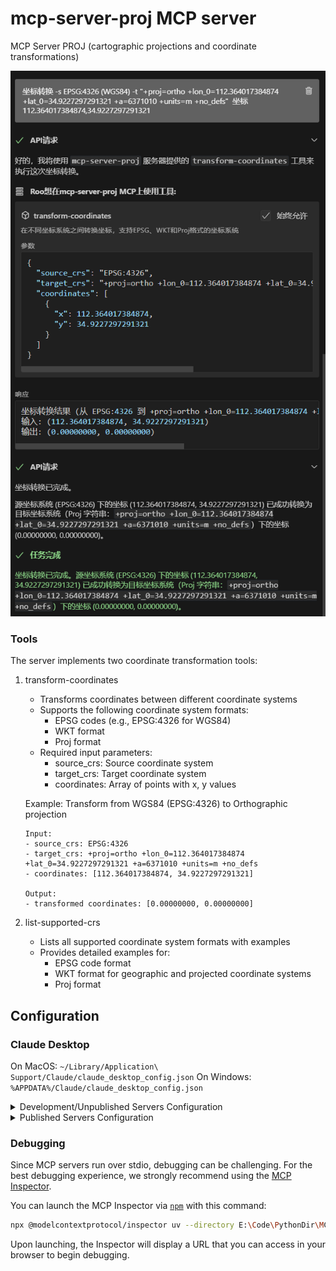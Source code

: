 # mcp-server-proj MCP server

MCP Server PROJ (cartographic projections and coordinate transformations)

![](image/mcp_server_proj_transform.png)

### Tools

The server implements two coordinate transformation tools:

1. transform-coordinates
   - Transforms coordinates between different coordinate systems
   - Supports the following coordinate system formats:
     - EPSG codes (e.g., EPSG:4326 for WGS84)
     - WKT format
     - Proj format
   - Required input parameters:
     - source_crs: Source coordinate system
     - target_crs: Target coordinate system
     - coordinates: Array of points with x, y values
   
   Example: Transform from WGS84 (EPSG:4326) to Orthographic projection
   ```
   Input:
   - source_crs: EPSG:4326
   - target_crs: +proj=ortho +lon_0=112.364017384874 +lat_0=34.9227297291321 +a=6371010 +units=m +no_defs
   - coordinates: [112.364017384874, 34.9227297291321]
   
   Output:
   - transformed coordinates: [0.00000000, 0.00000000]
   ```

2. list-supported-crs
   - Lists all supported coordinate system formats with examples
   - Provides detailed examples for:
     - EPSG code format
     - WKT format for geographic and projected coordinate systems
     - Proj format

## Configuration

### Claude Desktop

On MacOS: `~/Library/Application\ Support/Claude/claude_desktop_config.json`
On Windows: `%APPDATA%/Claude/claude_desktop_config.json`

<details>
  <summary>Development/Unpublished Servers Configuration</summary>
  ```
  "mcpServers": {
    "mcp-server-proj": {
      "command": "uv",
      "args": [
        "--directory",
        "E:\Code\PythonDir\MCP\mcp-server-proj",
        "run",
        "mcp-server-proj"
      ]
    }
  }
  ```
</details>

<details>
  <summary>Published Servers Configuration</summary>
  ```
  "mcpServers": {
    "mcp-server-proj": {
      "command": "uvx",
      "args": [
        "mcp-server-proj"
      ]
    }
  }
  ```
</details>

### Debugging

Since MCP servers run over stdio, debugging can be challenging. For the best debugging
experience, we strongly recommend using the [MCP Inspector](https://github.com/modelcontextprotocol/inspector).

You can launch the MCP Inspector via [`npm`](https://docs.npmjs.com/downloading-and-installing-node-js-and-npm) with this command:

```bash
npx @modelcontextprotocol/inspector uv --directory E:\Code\PythonDir\MCP\mcp-server-proj run mcp-server-proj
```

Upon launching, the Inspector will display a URL that you can access in your browser to begin debugging.